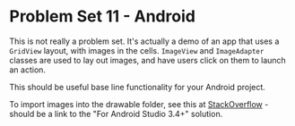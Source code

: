 # Problem Set 11 - Android

This is not really a problem set. It's actually a demo of an app that uses a `GridView` layout, with images in the cells. `ImageView` and `ImageAdapter` classes are used to lay out images, and have users click on them to launch an action.

This should be useful base line functionality for your Android project.

To import images into the drawable folder, see this at [StackOverflow](https://stackoverflow.com/a/57330638) - should be a link to the "For Android Studio 3.4+" solution.
